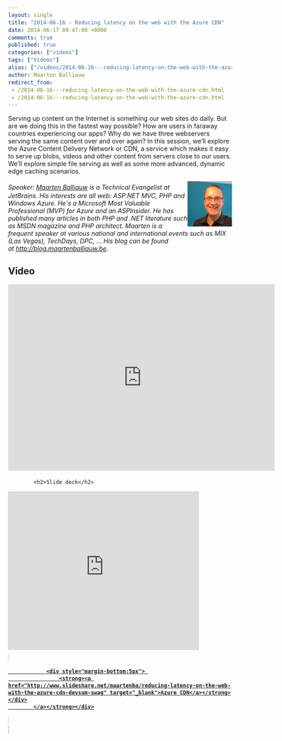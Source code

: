 ```yaml
---
layout: single
title: "2014-06-16 - Reducing latency on the web with the Azure CDN"
date: 2014-06-17 09:47:00 +0000
comments: true
published: true
categories: ["videos"]
tags: ["Videos"]
alias: ["/videos/2014-06-16---reducing-latency-on-the-web-with-the-azure-cdn"]
author: Maarten Balliauw
redirect_from:
 - /2014-06-16---reducing-latency-on-the-web-with-the-azure-cdn.html
 - /2014-06-16---reducing-latency-on-the-web-with-the-azure-cdn.html
---
```


<p>Serving up content on the Internet is something our web sites do daily. But are we doing this in the fastest way possible? How are users in faraway countries experiencing our apps? Why do we have three webservers serving the same content over and over again? In this session, we&rsquo;ll explore the Azure Content Delivery Network or CDN, a service which makes it easy to serve up blobs, videos and other content from servers close to our users. We&rsquo;ll explore simple file serving as well as some more advanced, dynamic edge caching scenarios.</p>
<p><span style="font-size: 20px; font-weight: bold;"></span><img width="100" height="102" align="right" style="font-style: italic;" alt="" src="/assets/media/speakers/maarten-balliauw.jpg"><span style="font-style: italic;">Speaker:</span><span style="font-style: italic;">&nbsp;</span><a style="font-style: italic;" href="http://blog.maartenballiauw.be">Maarten Balliauw</a><span style="font-style: italic;">&nbsp;</span><span style="font-style: italic;">is a Technical Evangelist at JetBrains. His interests are all web: ASP.NET MVC, PHP and Windows Azure. He's a Microsoft Most Valuable Professional (MVP) for Azure and an ASPInsider. He has published many articles in both PHP and .NET literature such as MSDN magazine and PHP architect. Maarten is a frequent speaker at various national and international events such as MIX (Las Vegas), TechDays, DPC, ... His blog can be found at</span><span style="font-style: italic;">&nbsp;</span><a style="font-style: italic;" href="http://blog.maartenballiauw.be">http://blog.maartenballiauw.be</a>.</p>

<h2>Video</h2>
<div>
				
				
				
<iframe width="600" height="420" src="https://www.youtube.com/embed/uLH2tjXVDe8?hd=1" frameborder="0" allowfullscreen=""></iframe>
				
</div>

			<h2>Slide deck</h2>
<div>
					<iframe src="http://www.slideshare.net/slideshow/embed_code/34842623" width="427" height="356" frameborder="0" marginwidth="0" marginheight="0" scrolling="no" style="border:1px solid #CCC; border-width:1px 1px 0; margin-bottom:5px; max-width: 100%;" allowfullscreen=""> </iframe> <div style="margin-bottom:5px"> <strong> <a href="https://www.slideshare.net/maartenba/reducing-latency-on-the-web-with-the-azure-cdn-devsum-swag" width="427" height="356" frameborder="0" marginwidth="0" marginheight="0" scrolling="no" style="border:1px solid #CCC;border-width:1px 1px 0;margin-bottom:5px" allowfullscreen="" webkitallowfullscreen="" mozallowfullscreen="">
			
				<div style="margin-bottom:5px"> 
					<strong><a href="http://www.slideshare.net/maartenba/reducing-latency-on-the-web-with-the-azure-cdn-devsum-swag" target="_blank">Azure CDN</a></strong>
	</div>
			</a></strong></div>




</div>

